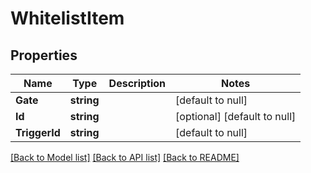 # WhitelistItem

## Properties
Name | Type | Description | Notes
------------ | ------------- | ------------- | -------------
**Gate** | **string** |  | [default to null]
**Id** | **string** |  | [optional] [default to null]
**TriggerId** | **string** |  | [default to null]

[[Back to Model list]](../README.md#documentation-for-models) [[Back to API list]](../README.md#documentation-for-api-endpoints) [[Back to README]](../README.md)


